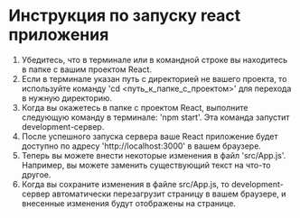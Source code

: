 # Инструкция по запуску react приложения

1. Убедитесь, что в терминале или в командной строке вы находитесь в папке с вашим проектом React.
2. Если в терминале указан путь с директорией не вашего проекта, то используйте команду 'cd <путь_к_папке_с_проектом>' для перехода в нужную директорию.
3. Когда вы окажетесь в папке с проектом React, выполните следующую команду в терминале: 'npm start'. Эта команда запустит development-сервер.
4. После успешного запуска сервера ваше React приложение будет доступно по адресу 'http://localhost:3000' в вашем браузере.
5. Теперь вы можете внести некоторые изменения в файл 'src/App.js'. Например, вы можете заменить существующий текст на что-то другое. 
6. Когда вы сохраните изменения в файле src/App.js, то development-сервер автоматически перезагрузит страницу в вашем браузере, и внесенные изменения будут отображены на странице.